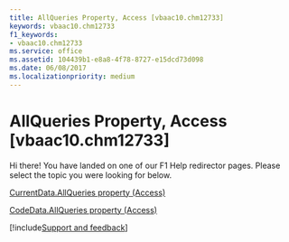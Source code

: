 ```yaml
---
title: AllQueries Property, Access [vbaac10.chm12733]
keywords: vbaac10.chm12733
f1_keywords:
- vbaac10.chm12733
ms.service: office
ms.assetid: 104439b1-e8a8-4f78-8727-e15dcd73d098
ms.date: 06/08/2017
ms.localizationpriority: medium
---
```



# AllQueries Property, Access [vbaac10.chm12733]

Hi there! You have landed on one of our F1 Help redirector pages. Please select the topic you were looking for below.

[CurrentData.AllQueries property (Access)](https://msdn.microsoft.com/library/2204de1a-cc58-2acc-6a72-d4430a23ae2e%28Office.15%29.aspx)

[CodeData.AllQueries property (Access)](https://msdn.microsoft.com/library/4582c885-0f92-60dc-e061-dd2d4a0c6971%28Office.15%29.aspx)

[!include[Support and feedback](~/includes/feedback-boilerplate.md)]